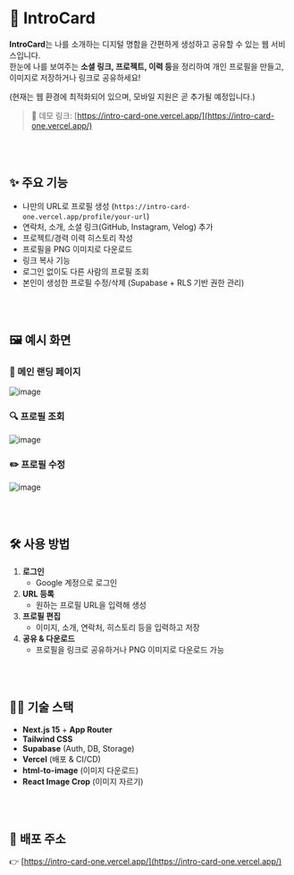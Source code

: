 # 🪪 IntroCard

**IntroCard**는 나를 소개하는 디지털 명함을 간편하게 생성하고 공유할 수 있는 웹 서비스입니다.  
한눈에 나를 보여주는 **소셜 링크, 프로젝트, 이력 등**을 정리하여 개인 프로필을 만들고, 이미지로 저장하거나 링크로 공유하세요!


(현재는 웹 환경에 최적화되어 있으며, 모바일 지원은 곧 추가될 예정입니다.)
> 🔗 데모 링크: [https://intro-card-one.vercel.app/](https://intro-card-one.vercel.app/)


<br><br>

## ✨ 주요 기능

- 나만의 URL로 프로필 생성 (`https://intro-card-one.vercel.app/profile/your-url`)
- 연락처, 소개, 소셜 링크(GitHub, Instagram, Velog) 추가
- 프로젝트/경력 이력 히스토리 작성
- 프로필을 PNG 이미지로 다운로드
- 링크 복사 기능
- 로그인 없이도 다른 사람의 프로필 조회
- 본인이 생성한 프로필 수정/삭제 (Supabase + RLS 기반 권한 관리)

<br><br>

## 🖼️ 예시 화면

### 🌟 메인 랜딩 페이지
![image](https://github.com/user-attachments/assets/223dafcf-066a-49d5-8eb2-e137a9f1afa5)
<br>

### 🔍 프로필 조회
![image](https://github.com/user-attachments/assets/48b12f0d-e766-4da4-ab66-bfe67aa23d56)
<br>

### ✏️ 프로필 수정
![image](https://github.com/user-attachments/assets/17f771ae-6a1f-4681-970e-6135707551f7)
<br>

<br><br>

## 🛠️ 사용 방법

1. **로그인**  
   - Google 계정으로 로그인
2. **URL 등록**  
   - 원하는 프로필 URL을 입력해 생성
3. **프로필 편집**  
   - 이미지, 소개, 연락처, 히스토리 등을 입력하고 저장
4. **공유 & 다운로드**  
   - 프로필을 링크로 공유하거나 PNG 이미지로 다운로드 가능

<br><br>

## 🧑‍💻 기술 스택

- **Next.js 15** + **App Router**
- **Tailwind CSS**
- **Supabase** (Auth, DB, Storage)
- **Vercel** (배포 & CI/CD)
- **html-to-image** (이미지 다운로드)
- **React Image Crop** (이미지 자르기)

<br><br>

## 📌 배포 주소

👉 [https://intro-card-one.vercel.app/](https://intro-card-one.vercel.app/)
